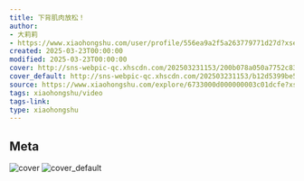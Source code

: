 ```yaml
---
title: 下背肌肉放松！
author:
- 大莉莉
- https://www.xiaohongshu.com/user/profile/556ea9a2f5a263779771d27d?xsec_token=undefined
created: 2025-03-23T00:00:00
modified: 2025-03-23T00:00:00
cover: http://sns-webpic-qc.xhscdn.com/202503231153/200b078a050a7752c832e8f9ca203bc6/1040g00831a3g00dk7g0040np2nkq5kjt8kopiqo!nc_n_webp_prv_1
cover_default: http://sns-webpic-qc.xhscdn.com/202503231153/b12d5399be5eb216b9d0a3c519f06098/1040g00831a3g00dk7g0040np2nkq5kjt8kopiqo!nc_n_webp_mw_1
source: https://www.xiaohongshu.com/explore/6733000d000000003c01dcfe?xsec_token=ABe1W0MZwa6wLe4kaAaFc8GJS_LwUANFdkLLJS5IOKkp8=
tags: xiaohongshu/video
tags-link:
type: xiaohongshu
---
```


## Meta

![cover](http://sns-webpic-qc.xhscdn.com/202503231153/200b078a050a7752c832e8f9ca203bc6/1040g00831a3g00dk7g0040np2nkq5kjt8kopiqo!nc_n_webp_prv_1)
![cover_default](http://sns-webpic-qc.xhscdn.com/202503231153/b12d5399be5eb216b9d0a3c519f06098/1040g00831a3g00dk7g0040np2nkq5kjt8kopiqo!nc_n_webp_mw_1)
